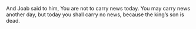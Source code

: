 And Joab said to him, You are not to carry news today. You may carry news another day, but today you shall carry no news, because the king’s son is dead.
